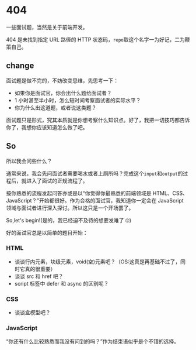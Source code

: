 # 404

一些面试题，当然是关于前端开发。

404 是未找到指定 URL 路径的 HTTP 状态码，`repo`取这个名字一为好记，二为鞭策自己。

## change

面试题是做不完的，不妨改变思维，先思考一下：

- 如果你是面试官，你会出什么题给面试者？
- 1 小时甚至半小时，怎么短时间考察面试者的实际水平？
- 你为什么出这道题，或者说这类题？

面试题只是形式，究其本质就是你想考察什么知识点。好了，我把一切技巧都告诉你了，我想你应该知道怎么做了吧。

## So

所以我会问些什么？

通常来说，我会先问面试者需要喝水或者上厕所吗？完成这个`input`和`output`的过程后，就进入了面试的正规流程了。

按你熟悉的流程发起问答亦或是以“你觉得你最熟悉的前端领域是 HTML、CSS、JavaScript？”开始都很好。作为合格的面试官，我知道你一定会在 JavaScript 领域与面试者进行深入探讨。所以这只是一个开场罢了。

So,let's begin!(是的，我已经迫不及待的想要发难了 🙄)

好的面试官总是以简单的题目开始：

### HTML

- 谈谈行内元素，块级元素，void(空)元素吧？（OS:这真是再基础不过了，同时它真的很重要）
- 谈谈 src 和 href 吧？
- script 标签中 defer 和 async 的区别呢？

### CSS

- 谈谈盒模型吧？

### JavaScript

“你还有什么比较熟悉而我没有问到的吗？”作为结束语似乎是个不错的选择。
